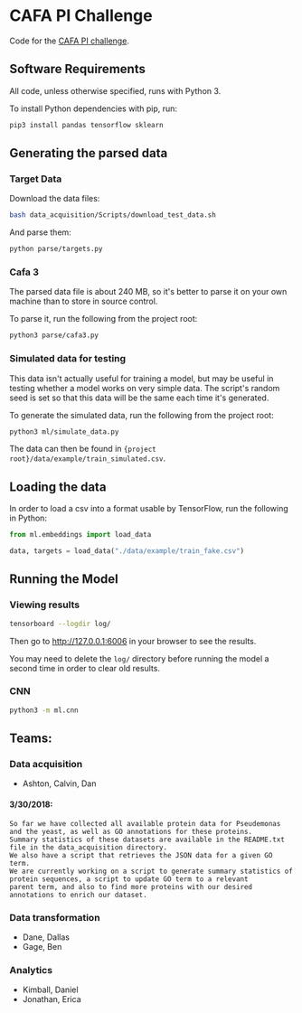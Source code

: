 # CAFA PI Challenge

Code for the [CAFA PI challenge](https://www.synapse.org/#!Synapse:syn11533497/wiki/497640).

## Software Requirements

All code, unless otherwise specified, runs with Python 3.

To install Python dependencies with pip, run:

```bash
pip3 install pandas tensorflow sklearn
```

## Generating the parsed data

### Target Data

Download the data files:

```bash
bash data_acquisition/Scripts/download_test_data.sh
```

And parse them:

```bash
python parse/targets.py
```

### Cafa 3

The parsed data file is about 240 MB, so it's better to parse it on your own machine than to store in source control.

To parse it, run the following from the project root:

```bash
python3 parse/cafa3.py
```

### Simulated data for testing

This data isn't actually useful for training a model, but may be useful in testing whether a model works on very simple data.  The script's random seed is set so that this data will be the same each time it's generated.

To generate the simulated data, run the following from the project root:

```bash
python3 ml/simulate_data.py
```

The data can then be found in `{project root}/data/example/train_simulated.csv`.

## Loading the data

In order to load a csv into a format usable by TensorFlow, run the following in Python:

```python
from ml.embeddings import load_data

data, targets = load_data("./data/example/train_fake.csv")
```

## Running the Model

### Viewing results

```bash
tensorboard --logdir log/
```

Then go to http://127.0.0.1:6006 in your browser to see the results.

You may need to delete the `log/` directory before running the model a second time in order to clear old results.

### CNN

```bash
python3 -m ml.cnn
```

## Teams:

### Data acquisition

- Ashton, Calvin, Dan

#### 3/30/2018:
    So far we have collected all available protein data for Pseudemonas and the yeast, as well as GO annotations for these proteins.
    Summary statistics of these datasets are available in the README.txt file in the data_acquisition directory.
    We also have a script that retrieves the JSON data for a given GO term.
    We are currently working on a script to generate summary statistics of protein sequences, a script to update GO term to a relevant 
    parent term, and also to find more proteins with our desired annotations to enrich our dataset.

### Data transformation

- Dane, Dallas
- Gage, Ben

### Analytics

- Kimball, Daniel
- Jonathan, Erica
